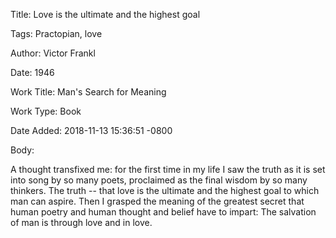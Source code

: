 Title:  Love is the ultimate and the highest goal

Tags:   Practopian, love

Author: Victor Frankl

Date:   1946

Work Title: Man's Search for Meaning

Work Type: Book

Date Added: 2018-11-13 15:36:51 -0800

Body: 

A thought transfixed me: for the first time in my life I saw the truth as it is set into song by so many poets, proclaimed as the final wisdom by so many thinkers. The truth -- that love is the ultimate and the highest goal to which man can aspire. Then I grasped the meaning of the greatest secret that human poetry and human thought and belief have to impart: The salvation of man is through love and in love. 

